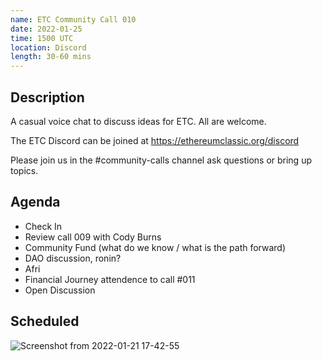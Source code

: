 ```yaml
---
name: ETC Community Call 010
date: 2022-01-25
time: 1500 UTC
location: Discord
length: 30-60 mins
---
```


## Description

A casual voice chat to discuss ideas for ETC. All are welcome.

The ETC Discord can be joined at https://ethereumclassic.org/discord

Please join us in the #community-calls channel ask questions or bring up topics.

## Agenda

- Check In
- Review call 009 with Cody Burns
- Community Fund (what do we know / what is the path forward)
- DAO discussion, ronin?
- Afri
- Financial Journey attendence to call #011
- Open Discussion

## Scheduled
![Screenshot from 2022-01-21 17-42-55](https://user-images.githubusercontent.com/82910708/150559539-ed49cf9b-723d-48bc-baf7-c77615e90290.png)

